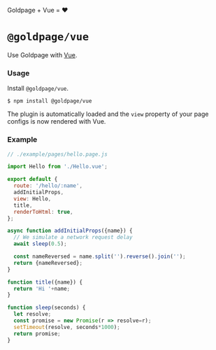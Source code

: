 <!---






    WARNING, READ THIS.
    This is a computed file. Do not edit.
    Instead, edit `/plugins/vue/readme.template.md` and run `npm run docs` (or `yarn docs`).












    WARNING, READ THIS.
    This is a computed file. Do not edit.
    Instead, edit `/plugins/vue/readme.template.md` and run `npm run docs` (or `yarn docs`).












    WARNING, READ THIS.
    This is a computed file. Do not edit.
    Instead, edit `/plugins/vue/readme.template.md` and run `npm run docs` (or `yarn docs`).












    WARNING, READ THIS.
    This is a computed file. Do not edit.
    Instead, edit `/plugins/vue/readme.template.md` and run `npm run docs` (or `yarn docs`).












    WARNING, READ THIS.
    This is a computed file. Do not edit.
    Instead, edit `/plugins/vue/readme.template.md` and run `npm run docs` (or `yarn docs`).






-->

Goldpage + Vue = :heart:

# `@goldpage/vue`

Use Goldpage with [Vue](https://github.com/vuejs/vue).

### Usage

Install `@goldpage/vue`.

~~~shell
$ npm install @goldpage/vue
~~~

The plugin is automatically loaded and
the `view` property of your page configs is now rendered with Vue.

### Example

~~~js
// ./example/pages/hello.page.js

import Hello from './Hello.vue';

export default {
  route: '/hello/:name',
  addInitialProps,
  view: Hello,
  title,
  renderToHtml: true,
};

async function addInitialProps({name}) {
  // We simulate a network request delay
  await sleep(0.5);

  const nameReversed = name.split('').reverse().join('');
  return {nameReversed};
}

function title({name}) {
  return 'Hi '+name;
}

function sleep(seconds) {
  let resolve;
  const promise = new Promise(r => resolve=r);
  setTimeout(resolve, seconds*1000);
  return promise;
}
~~~

<!---






    WARNING, READ THIS.
    This is a computed file. Do not edit.
    Instead, edit `/plugins/vue/readme.template.md` and run `npm run docs` (or `yarn docs`).












    WARNING, READ THIS.
    This is a computed file. Do not edit.
    Instead, edit `/plugins/vue/readme.template.md` and run `npm run docs` (or `yarn docs`).












    WARNING, READ THIS.
    This is a computed file. Do not edit.
    Instead, edit `/plugins/vue/readme.template.md` and run `npm run docs` (or `yarn docs`).












    WARNING, READ THIS.
    This is a computed file. Do not edit.
    Instead, edit `/plugins/vue/readme.template.md` and run `npm run docs` (or `yarn docs`).












    WARNING, READ THIS.
    This is a computed file. Do not edit.
    Instead, edit `/plugins/vue/readme.template.md` and run `npm run docs` (or `yarn docs`).






-->
